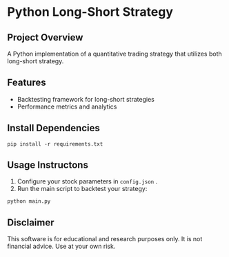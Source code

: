 # Python Long-Short Strategy

## Project Overview

A Python implementation of a quantitative trading strategy that utilizes both long-short strategy.

## Features

- Backtesting framework for long-short strategies
- Performance metrics and analytics

## Install Dependencies

```
pip install -r requirements.txt
```

## Usage Instructons

1. Configure your stock parameters in `config.json` .
2. Run the main script to backtest your strategy:

```
python main.py
```

## Disclaimer

This software is for educational and research purposes only. It is not financial advice. Use at your own risk.
